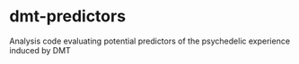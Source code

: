 # dmt-predictors
Analysis code evaluating potential predictors of the psychedelic experience induced by DMT 
